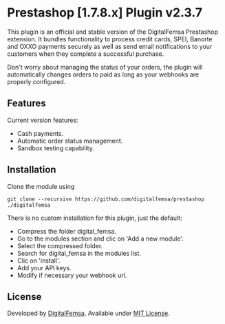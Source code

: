 Prestashop [1.7.8.x] Plugin v2.3.7
=======================
This plugin is an official and stable version of the DigitalFemsa Prestashop extension. It bundles functionality to process credit cards, SPEI, Banorte and OXXO payments securely as well as send email notifications to your customers when they complete a successful purchase.

Don't worry about managing the status of your orders, the plugin will automatically changes orders to paid as long as your webhooks are properly configured.

Features
--------
Current version features:

*   Cash payments.
*   Automatic order status management.
*   Sandbox testing capability.

Installation
-----------

  Clone the module using 

```
git clone --recursive https://github.com/digitalfemsa/prestashop ./digitalfemsa
```

There is no custom installation for this plugin, just the default:

*   Compress the folder digital_femsa.
*   Go to the modules section and clic on 'Add a new module'.
*   Select the compressed folder.
*   Search for digital_femsa in the modules list.
*   Clic on 'install'.
*   Add your API keys.
*   Modify if necessary your webhook url.

License
-------
Developed by [DigitalFemsa](https://www.digitalfemsa.io). Available under [MIT License](LICENSE).

